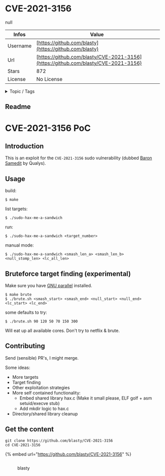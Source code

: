 # CVE-2021-3156

null

| Infos    | Value                                                              |
| -------- | -------------------------------------------------------------------|
| Username | [https://github.com/blasty](https://github.com/blasty) |
| Url      | [https://github.com/blasty/CVE-2021-3156](https://github.com/blasty/CVE-2021-3156)                                               |
| Stars    | 872                                                          |
| License  | No License                                                        |

<details>

<summary>Topic / Tags</summary>



</details>

## Readme

# CVE-2021-3156 PoC

## Introduction

This is an exploit for the `CVE-2021-3156` sudo vulnerability (dubbed [Baron Samedit](https://www.qualys.com/2021/01/26/cve-2021-3156/baron-samedit-heap-based-overflow-sudo.txt) by Qualys).

## Usage

build:
```
$ make
```


list targets:
```
$ ./sudo-hax-me-a-sandwich
```

run:
```
$ ./sudo-hax-me-a-sandwich <target_number>
```

manual mode:
```
$ ./sudo-hax-me-a-sandwich <smash_len_a> <smash_len_b> <null_stomp_len> <lc_all_len>
```

## Bruteforce target finding (experimental)

Make sure you have [GNU parallel](https://ftpmirror.gnu.org/parallel/parallel-latest.tar.bz2) installed.

```
$ make brute
$ ./brute.sh <smash_start> <smash_end> <null_start> <null_end> <lc_start> <lc_end>
```

some defaults to try:
```
$ ./brute.sh 90 120 50 70 150 300
```

Will eat up all available cores. Don't try to netflix & brute.

## Contributing

Send (sensible) PR's, I might merge.

Some ideas:
* More targets
* Target finding
* Other exploitation strategies
* More self contained functionality:
    * Embed shared library hax.c (Make it small please, ELF golf + asm setuid/execve stub)
    * Add mkdir logic to hax.c
* Directory/shared library cleanup



## Get the content

```
git clone https://github.com/blasty/CVE-2021-3156
cd CVE-2021-3156
```

{% embed url="https://github.com/blasty/CVE-2021-3156" %}

<figure><img src="https://avatars.githubusercontent.com/u/101374?v=4" alt=""><figcaption><p>blasty</p></figcaption></figure>
